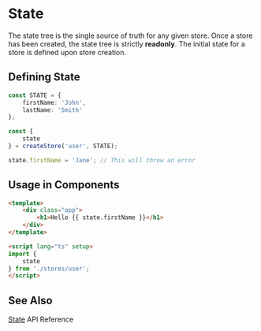 # State

The state tree is the single source of truth for any given store. Once a store has been created, the state tree is strictly **readonly**. The initial state for a store is defined upon store creation.

## Defining State

```typescript
const STATE = {
    firstName: 'John',
    lastName: 'Smith'
};

const {
    state
} = createStore('user', STATE);

state.firstName = 'Jane'; // This will throw an error
```

## Usage in Components

```html
<template>
    <div class="app">
        <h1>Hello {{ state.firstName }}</h1>
    </div>
</template>

<script lang="ts" setup>
import {
    state
} from './stores/user';
</script>
```

## See Also

[State](/api/store#state) API Reference